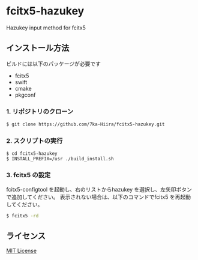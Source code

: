 # fcitx5-hazukey
Hazukey input method for fcitx5

## インストール方法
ビルドには以下のパッケージが必要です
  - fcitx5
  - swift
  - cmake
  - pkgconf 

### 1. リポジトリのクローン
```sh
$ git clone https://github.com/7ka-Hiira/fcitx5-hazukey.git
```

### 2. スクリプトの実行
```
$ cd fcitx5-hazukey
$ INSTALL_PREFIX=/usr ./build_install.sh
```

### 3. fcitx5 の設定
fcitx5-configtool を起動し、右のリストからhazukey を選択し、左矢印ボタンで追加してください。
表示されない場合は、以下のコマンドでfcitx5 を再起動してください。
```sh
$ fcitx5 -rd
```

## ライセンス
[MIT License](./LICENSE)